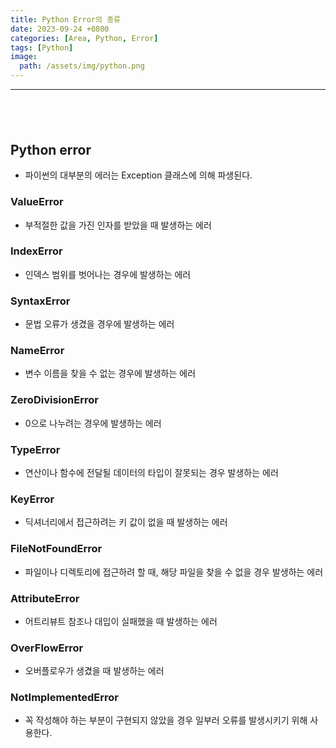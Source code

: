 ```yaml
---
title: Python Error의 종류
date: 2023-09-24 +0800
categories: [Area, Python, Error]
tags: [Python]
image:
  path: /assets/img/python.png
---
```


---

## <br>

## Python error

- 파이썬의 대부분의 에러는 Exception 클래스에 의해 파생된다.

### ValueError

- 부적절한 값을 가진 인자를 받았을 때 발생하는 에러

### IndexError

- 인덱스 범위를 벗어나는 경우에 발생하는 에러

### SyntaxError

- 문법 오류가 생겼을 경우에 발생하는 에러

### NameError

- 변수 이름을 찾을 수 없는 경우에 발생하는 에러

### ZeroDivisionError

- 0으로 나누려는 경우에 발생하는 에러

### TypeError

- 연산이나 함수에 전달될 데이터의 타입이 잘못되는 경우 발생하는 에러

### KeyError

- 딕셔너리에서 접근하려는 키 값이 없을 때 발생하는 에러

### FileNotFoundError

- 파일이나 디렉토리에 접근하려 할 때, 해당 파일을 찾을 수 없을 경우 발생하는 에러

### AttributeError

- 어트리뷰트 참조나 대입이 실패했을 때 발생하는 에러

### OverFlowError

- 오버플로우가 생겼을 때 발생하는 에러

### NotImplementedError

- 꼭 작성해야 하는 부분이 구현되지 않았을 경우 일부러 오류를 발생시키기 위해 사용한다.
